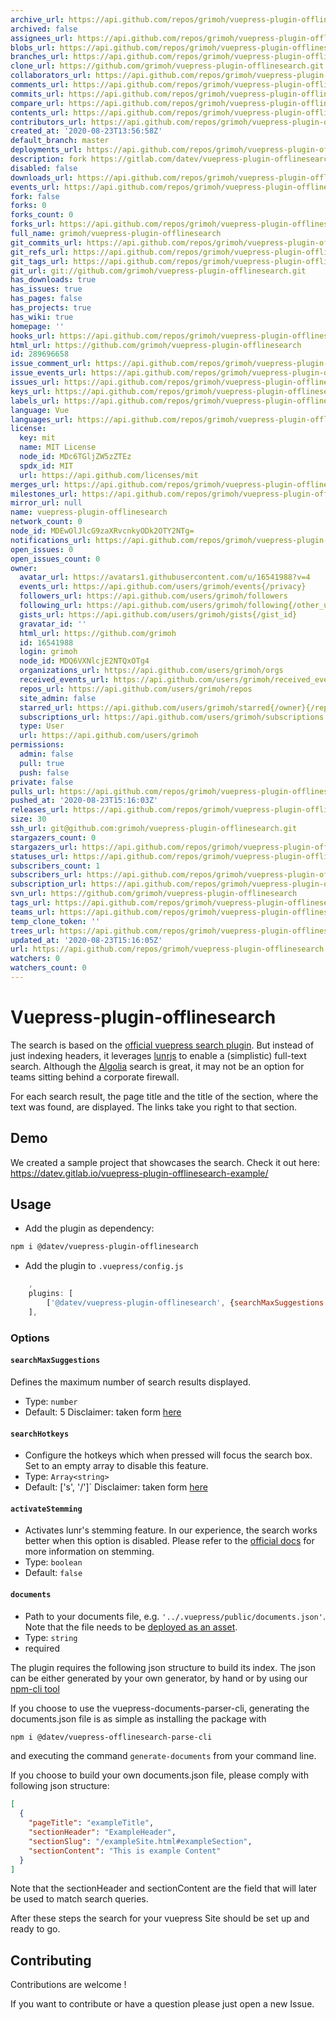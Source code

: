 ```yaml
---
archive_url: https://api.github.com/repos/grimoh/vuepress-plugin-offlinesearch/{archive_format}{/ref}
archived: false
assignees_url: https://api.github.com/repos/grimoh/vuepress-plugin-offlinesearch/assignees{/user}
blobs_url: https://api.github.com/repos/grimoh/vuepress-plugin-offlinesearch/git/blobs{/sha}
branches_url: https://api.github.com/repos/grimoh/vuepress-plugin-offlinesearch/branches{/branch}
clone_url: https://github.com/grimoh/vuepress-plugin-offlinesearch.git
collaborators_url: https://api.github.com/repos/grimoh/vuepress-plugin-offlinesearch/collaborators{/collaborator}
comments_url: https://api.github.com/repos/grimoh/vuepress-plugin-offlinesearch/comments{/number}
commits_url: https://api.github.com/repos/grimoh/vuepress-plugin-offlinesearch/commits{/sha}
compare_url: https://api.github.com/repos/grimoh/vuepress-plugin-offlinesearch/compare/{base}...{head}
contents_url: https://api.github.com/repos/grimoh/vuepress-plugin-offlinesearch/contents/{+path}
contributors_url: https://api.github.com/repos/grimoh/vuepress-plugin-offlinesearch/contributors
created_at: '2020-08-23T13:56:58Z'
default_branch: master
deployments_url: https://api.github.com/repos/grimoh/vuepress-plugin-offlinesearch/deployments
description: fork https://gitlab.com/datev/vuepress-plugin-offlinesearch
disabled: false
downloads_url: https://api.github.com/repos/grimoh/vuepress-plugin-offlinesearch/downloads
events_url: https://api.github.com/repos/grimoh/vuepress-plugin-offlinesearch/events
fork: false
forks: 0
forks_count: 0
forks_url: https://api.github.com/repos/grimoh/vuepress-plugin-offlinesearch/forks
full_name: grimoh/vuepress-plugin-offlinesearch
git_commits_url: https://api.github.com/repos/grimoh/vuepress-plugin-offlinesearch/git/commits{/sha}
git_refs_url: https://api.github.com/repos/grimoh/vuepress-plugin-offlinesearch/git/refs{/sha}
git_tags_url: https://api.github.com/repos/grimoh/vuepress-plugin-offlinesearch/git/tags{/sha}
git_url: git://github.com/grimoh/vuepress-plugin-offlinesearch.git
has_downloads: true
has_issues: true
has_pages: false
has_projects: true
has_wiki: true
homepage: ''
hooks_url: https://api.github.com/repos/grimoh/vuepress-plugin-offlinesearch/hooks
html_url: https://github.com/grimoh/vuepress-plugin-offlinesearch
id: 289696658
issue_comment_url: https://api.github.com/repos/grimoh/vuepress-plugin-offlinesearch/issues/comments{/number}
issue_events_url: https://api.github.com/repos/grimoh/vuepress-plugin-offlinesearch/issues/events{/number}
issues_url: https://api.github.com/repos/grimoh/vuepress-plugin-offlinesearch/issues{/number}
keys_url: https://api.github.com/repos/grimoh/vuepress-plugin-offlinesearch/keys{/key_id}
labels_url: https://api.github.com/repos/grimoh/vuepress-plugin-offlinesearch/labels{/name}
language: Vue
languages_url: https://api.github.com/repos/grimoh/vuepress-plugin-offlinesearch/languages
license:
  key: mit
  name: MIT License
  node_id: MDc6TGljZW5zZTEz
  spdx_id: MIT
  url: https://api.github.com/licenses/mit
merges_url: https://api.github.com/repos/grimoh/vuepress-plugin-offlinesearch/merges
milestones_url: https://api.github.com/repos/grimoh/vuepress-plugin-offlinesearch/milestones{/number}
mirror_url: null
name: vuepress-plugin-offlinesearch
network_count: 0
node_id: MDEwOlJlcG9zaXRvcnkyODk2OTY2NTg=
notifications_url: https://api.github.com/repos/grimoh/vuepress-plugin-offlinesearch/notifications{?since,all,participating}
open_issues: 0
open_issues_count: 0
owner:
  avatar_url: https://avatars1.githubusercontent.com/u/16541988?v=4
  events_url: https://api.github.com/users/grimoh/events{/privacy}
  followers_url: https://api.github.com/users/grimoh/followers
  following_url: https://api.github.com/users/grimoh/following{/other_user}
  gists_url: https://api.github.com/users/grimoh/gists{/gist_id}
  gravatar_id: ''
  html_url: https://github.com/grimoh
  id: 16541988
  login: grimoh
  node_id: MDQ6VXNlcjE2NTQxOTg4
  organizations_url: https://api.github.com/users/grimoh/orgs
  received_events_url: https://api.github.com/users/grimoh/received_events
  repos_url: https://api.github.com/users/grimoh/repos
  site_admin: false
  starred_url: https://api.github.com/users/grimoh/starred{/owner}{/repo}
  subscriptions_url: https://api.github.com/users/grimoh/subscriptions
  type: User
  url: https://api.github.com/users/grimoh
permissions:
  admin: false
  pull: true
  push: false
private: false
pulls_url: https://api.github.com/repos/grimoh/vuepress-plugin-offlinesearch/pulls{/number}
pushed_at: '2020-08-23T15:16:03Z'
releases_url: https://api.github.com/repos/grimoh/vuepress-plugin-offlinesearch/releases{/id}
size: 30
ssh_url: git@github.com:grimoh/vuepress-plugin-offlinesearch.git
stargazers_count: 0
stargazers_url: https://api.github.com/repos/grimoh/vuepress-plugin-offlinesearch/stargazers
statuses_url: https://api.github.com/repos/grimoh/vuepress-plugin-offlinesearch/statuses/{sha}
subscribers_count: 1
subscribers_url: https://api.github.com/repos/grimoh/vuepress-plugin-offlinesearch/subscribers
subscription_url: https://api.github.com/repos/grimoh/vuepress-plugin-offlinesearch/subscription
svn_url: https://github.com/grimoh/vuepress-plugin-offlinesearch
tags_url: https://api.github.com/repos/grimoh/vuepress-plugin-offlinesearch/tags
teams_url: https://api.github.com/repos/grimoh/vuepress-plugin-offlinesearch/teams
temp_clone_token: ''
trees_url: https://api.github.com/repos/grimoh/vuepress-plugin-offlinesearch/git/trees{/sha}
updated_at: '2020-08-23T15:16:05Z'
url: https://api.github.com/repos/grimoh/vuepress-plugin-offlinesearch
watchers: 0
watchers_count: 0
---
```


# Vuepress-plugin-offlinesearch
The search is based on the [official vuepress search plugin](https://vuepress.vuejs.org/plugin/official/plugin-search.html).
But instead of just indexing headers, it leverages [lunrjs](https://lunrjs.com/) to enable a (simplistic) full-text search.
Although the [Algolia](https://vuepress.vuejs.org/theme/default-theme-config.html#algolia-docsearch) search is great, it may not be an option for teams sitting behind a corporate firewall.

For each search result, the page title and the title of the section, where the text was found, are displayed. The links take you right to that section.

## Demo
We created a sample project that showcases the search. Check it out here: https://datev.gitlab.io/vuepress-plugin-offlinesearch-example/

## Usage

* Add the plugin as dependency:  

``` sh
npm i @datev/vuepress-plugin-offlinesearch
```

* Add the plugin to `.vuepress/config.js`

``` javascript
    ,
    plugins: [
        ['@datev/vuepress-plugin-offlinesearch', {searchMaxSuggestions: 7, documents: require('../.vuepress/public/documents.json')}]
    ],
```

### Options
####  `searchMaxSuggestions` 
Defines the maximum number of search results displayed.
* Type: `number`
* Default: 5
Disclaimer: taken form [here](https://vuepress.vuejs.org/plugin/official/plugin-search.html#searchmaxsuggestions)

#### `searchHotkeys`
* Configure the hotkeys which when pressed will focus the search box. Set to an empty array to disable this feature.
* Type: `Array<string>`
* Default: ['s', '/']`
Disclaimer: taken form [here](https://vuepress.vuejs.org/plugin/official/plugin-search.html#searchhotkeys)

#### `activateStemming`
* Activates lunr's stemming feature. In our experience, the search works better when this option is disabled.
Please refer to the [official docs](https://lunrjs.com/guides/core_concepts.html#stemming) for more information on stemming.
* Type: `boolean`
* Default: `false`

#### `documents`
* Path to your documents file, e.g. `'../.vuepress/public/documents.json'`. Note that the file needs to be [deployed as an asset](https://v1.vuepress.vuejs.org/guide/assets.html).
* Type: `string`
* required

The plugin requires the following json structure to build its index. The json can be either generated
by your own generator, by hand or by using our [npm-cli tool](https://gitlab.com/datev/vuepress-documents-parser-cli) 

If you choose to use the vuepress-documents-parser-cli, generating the documents.json file is as simple as
installing the package with 
``` sh
npm i @datev/vuepress-offlinesearch-parse-cli
```

and executing the command `generate-documents` from your command line.

If you choose to build your own documents.json file, please comply with following json structure:

```json
[
  {
    "pageTitle": "exampleTitle",
    "sectionHeader": "ExampleHeader",
    "sectionSlug": "/exampleSite.html#exampleSection",
    "sectionContent": "This is example Content"
  }
]
```

Note that the sectionHeader and sectionContent are the field that will later be used to match search queries.

After these steps the search for your vuepress Site should be set up and ready to go.  

## Contributing 

Contributions are welcome !

 
If you want to contribute or have a question please just open a new Issue.





